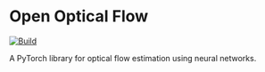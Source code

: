 # Open Optical Flow

[![Build](https://github.com/neu-vig/openoptflow/actions/workflows/package-test.yml/badge.svg)](https://github.com/neu-vig/openoptflow/actions/workflows/package-test.yml)

A PyTorch library for optical flow estimation using neural networks.